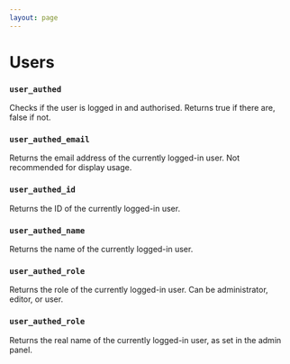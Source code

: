 ```yaml
---
layout: page
---
```


# Users

### `user_authed`

Checks if the user is logged in and authorised. Returns true if there are, false if not.

### `user_authed_email`

Returns the email address of the currently logged-in user. Not recommended for display usage.

### `user_authed_id`

Returns the ID of the currently logged-in user.

### `user_authed_name`

Returns the name of the currently logged-in user.

### `user_authed_role`

Returns the role of the currently logged-in user. Can be administrator, editor, or user.

### `user_authed_role`

Returns the real name of the currently logged-in user, as set in the admin panel.
